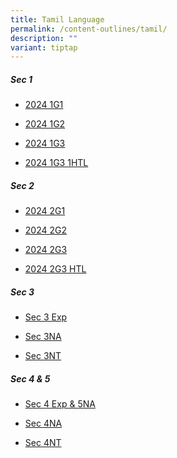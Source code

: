 ```yaml
---
title: Tamil Language
permalink: /content-outlines/tamil/
description: ""
variant: tiptap
---
```

<h5>Sec 1</h5><ul data-tight="true" class="tight"><li><p><a href="/files/Content Outlines For Tamil/2024_1G1.pdf" rel="noopener noreferrer nofollow" target="_blank">2024 1G1</a></p></li><li><p><a href="/files/Content Outlines For Tamil/2024_1G2.pdf" rel="noopener noreferrer nofollow" target="_blank">2024 1G2</a></p></li><li><p><a href="/files/Content Outlines For Tamil/2024_1G3.pdf" rel="noopener noreferrer nofollow" target="_blank">2024 1G3</a></p></li><li><p><a href="/files/Content Outlines For Tamil/2024_1G3_1HTL.pdf" rel="noopener noreferrer nofollow" target="_blank">2024 1G3 1HTL</a></p></li></ul><h5>Sec 2</h5><ul data-tight="true" class="tight"><li><p><a href="/files/Content Outlines For Tamil/2024_2G1.pdf" rel="noopener noreferrer nofollow" target="_blank">2024 2G1</a></p></li><li><p><a href="/files/Content Outlines For Tamil/2024_2G2.pdf" rel="noopener noreferrer nofollow" target="_blank">2024 2G2</a></p></li><li><p><a href="/files/Content Outlines For Tamil/2024_2G3.pdf" rel="noopener noreferrer nofollow" target="_blank">2024 2G3</a></p></li><li><p><a href="/files/Content Outlines For Tamil/2024_2G3_HTL.pdf" rel="noopener noreferrer nofollow" target="_blank">2024 2G3 HTL</a></p></li></ul><h5>Sec 3</h5><ul data-tight="true" class="tight"><li><p><a href="/files/Content%20Outlines%20For%20Tamil/3E.pdf" rel="noopener noreferrer nofollow" target="_blank">Sec 3 Exp</a></p></li><li><p><a href="/files/Content%20Outlines%20For%20Tamil/3NA.pdf" rel="noopener noreferrer nofollow" target="_blank">Sec 3NA</a></p></li><li><p><a href="/files/Content%20Outlines%20For%20Tamil/3NT.pdf" rel="noopener noreferrer nofollow" target="_blank">Sec 3NT</a></p></li></ul><h5>Sec 4 &amp; 5</h5><ul data-tight="true" class="tight"><li><p><a href="/files/Content%20Outlines%20For%20Tamil/4E5N.pdf" rel="noopener noreferrer nofollow" target="_blank">Sec 4 Exp &amp; 5NA</a></p></li><li><p><a href="/files/Content%20Outlines%20For%20Tamil/4NA.pdf" rel="noopener noreferrer nofollow" target="_blank">Sec 4NA</a></p></li><li><p><a href="/files/Content%20Outlines%20For%20Tamil/4NT.pdf" rel="noopener noreferrer nofollow" target="_blank">Sec 4NT</a></p></li></ul><p></p>